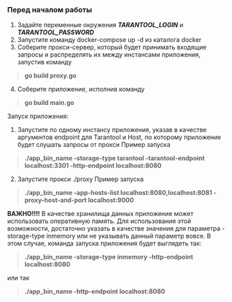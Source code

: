 ### Перед началом работы
1. Задайте переменные окружения *__TARANTOOL_LOGIN__* и *__TARANTOOL_PASSWORD__*
2. Запустите команду docker-compose up -d из каталога docker
3. Соберите прокси-сервер, который будет принимать входящие запросы и распределять
   их между инстансами приложения, запустив команду 
>__go build proxy.go__
4. Соберите приложение, исполнив команду 
 >__go build main.go__

Запуск приложения:
1. Запустите по одному инстансу приложения, указав в качестве аргументов endpoint 
   для Tarantool и Host, по которому приложение будет слушать запросы от прокси
   Пример запуска 
>__./app_bin_name -storage-type tarantool -tarantool-endpoint localhost:3301 -http-endpoint localhost:8080__
2. Запустите прокси ./proxy
   Пример запуска
>__./app_bin_name -app-hosts-list localhost:8080,localhost:8081 -proxy-host-and-port localhost:9000__

__ВАЖНО!!!!__ В качестве хранилища данных приложение может использовать оперативную память. 
Для использования этой возможности, достаточно указать в качестве значения для параметра
-storage-type inmemory или не указывать данный параметр вовсе. В этом случае, команда 
запуска приложения будет выглядеть так:

>__./app_bin_name -storage-type inmemory -http-endpoint localhost:8080__

или так

>__./app_bin_name -http-endpoint localhost:8080__
